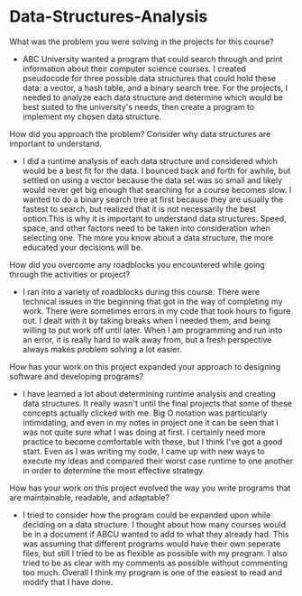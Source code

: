 # Data-Structures-Analysis

What was the problem you were solving in the projects for this course?

* ABC University wanted a program that could search through and print information about their computer science courses. I created pseudocode for three possible data structures that could hold these data: a vector, a hash table, and a binary search tree. For the projects, I needed to analyze each data structure and determine which would be best suited to the university's needs, then create a program to implement my chosen data structure.

How did you approach the problem? Consider why data structures are important to understand.

* I did a runtime analysis of each data structure and considered which would be a best fit for the data. I bounced back and forth for awhile, but settled on using a vector because the data set was so small and likely would never get big enough that searching for a course becomes slow. I wanted to do a binary search tree at first because they are usually the fastest to search, but realized that it is not necessarily the best option.This is why it is important to understand data structures. Speed, space, and other factors need to be taken into consideration when selecting one. The more you know about a data structure, the more educated your decisions will be.

How did you overcome any roadblocks you encountered while going through the activities or project?

 * I ran into a variety of roadblocks during this course. There were technical issues in the beginning that got in the way of completing my work. There were sometimes errors in my code that took hours to figure out. I dealt with it by taking breaks when I needed them, and being willing to put work off until later. When I am programming and run into an error, it is really hard to walk away from, but a fresh perspective always makes problem solving a lot easier.

How has your work on this project expanded your approach to designing software and developing programs?

* I have learned a lot about determining runtime analysis and creating data structures. It really wasn't until the final projects that some of these concepts actually clicked with me. Big O notation was particularly intimidating, and even in my notes in project one it can be seen that I was not quite sure what I was doing at first. I certainly need more practice to become comfortable with these, but I think I've got a good start. Even as I was writing my code, I came up with new ways to execute my ideas and compared their worst case runtime to one another in order to determine the most effective strategy.

How has your work on this project evolved the way you write programs that are maintainable, readable, and adaptable?

* I tried to consider how the program could be expanded upon while deciding on a data structure. I thought about how many courses would be in a document if ABCU wanted to add to what they already had. This was assuming that different programs would have their own seperate files, but still I tried to be as flexible as possible with my program. I also tried to be as clear with my comments as possible without commenting too much. Overall I think my program is one of the easiest to read and modify that I have done.
